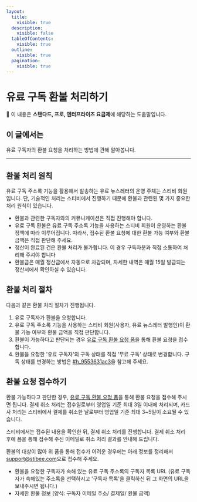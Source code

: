 ```yaml
---
layout:
  title:
    visible: true
  description:
    visible: false
  tableOfContents:
    visible: true
  outline:
    visible: true
  pagination:
    visible: true
---
```


# 유료 구독 환불 처리하기

**💬** 이 내용은 **스탠다드, 프로, 엔터프라이즈 요금제**에 해당하는 도움말입니다.

## 이 글에서는 <a href="#h_2daaeac464" id="h_2daaeac464"></a>

유료 구독자의 환불 요청을 처리하는 방법에 관해 알아봅니다.

***

## 환불 처리 원칙 <a href="#h_2daaeac464" id="h_2daaeac464"></a>

유료 구독 주소록 기능을 활용해서 발송하는 유료 뉴스레터의 운영 주체는 스티비 회원입니다. 단, 기술적인 처리는 스티비에서 진행하기 때문에 환불과 관련된 몇 가지 중요한 처리 원칙이 있습니다.

* 환불과 관련한 구독자와의 커뮤니케이션은 직접 진행해야 합니다.
* 유료 구독 환불은 유료 구독 주소록 기능을 사용하는 스티비 회원이 운영하는 환불 정책에 따라 이루어집니다. 따라서, 접수된 환불 요청에 대한 환불 가능 여부와 환불 금액은 직접 판단해 주세요.
* 정산이 완료된 건은 환불 처리가 불가합니다. 이 경우 구독자분과 직접 소통하여 처리해 주셔야 합니다
* 환불금은 매월 정산금에서 자동으로 차감되며, 자세한 내역은 매월 15일 발급되는 정산서에서 확인하실 수 있습니다.

## 환불 처리 절차 <a href="#h_12fc7e2f5e" id="h_12fc7e2f5e"></a>

다음과 같은 환불 처리 절차가 진행됩니다.

1. 유료 구독자가 환불을 요청합니다.
2. 유료 구독 주소록 기능을 사용하는 스티비 회원(사용자, 유료 뉴스레터 발행인)이 환불 가능 여부와 환불 금액을 직접 판단합니다.
3. 환불이 가능하다고 판단되는 경우 [유료 구독 환불 요청 폼](https://stibee.typeform.com/to/MeDMb0d8)을 통해 환불 요청을 접수합니다.
4. 환불을 요청한 '유료 구독자'의 구독 상태를 직접 '무료 구독' 상태로 변경합니다. 구독 상태를 변경하는 방법은 [#h\_9553631ac3](change-status.md#h\_9553631ac3 "mention")을 참고해 주세요.

## 환불 요청 접수하기 <a href="#h_5082e69d9a" id="h_5082e69d9a"></a>

환불 가능하다고 판단한 경우, [유료 구독 환불 요청 폼](https://stibee.typeform.com/to/MeDMb0d8)을 통해 환불 요청을 접수해 주시면 됩니다. 결제 취소 처리는 접수일로부터 영업일 기준 최대 3일 이내에 처리되며, 카드사 처리는 스티비에서 결제를 취소한 날로부터 영업일 기준 최대 3\~5일이 소요될 수 있습니다.

스티비에서는 접수된 내용을 확인한 뒤, 결제 취소 처리를 진행합니다. 결제 취소 처리 후에 폼을 통해 접수해 주신 이메일로 취소 처리 결과를 안내해 드립니다.

환불의 대상이 많아 위 폼을 통해 접수가 어려운 경우에는 아래 정보를 정리해서 [support@stibee.com](mailto:support@stibee.com)으로 접수해 주세요.

* 환불을 요청한 구독자가 속해 있는 유료 구독 주소록의 구독자 목록 URL (유료 구독자가 속해있는 주소록을 선택하시고 '구독자 목록'을 클릭하신 뒤 그 화면의 URL을 보내주시면 됩니다.)
* 자세한 환불 정보 (양식: 구독자 이메일 주소/ 결제일/ 환불 금액)
